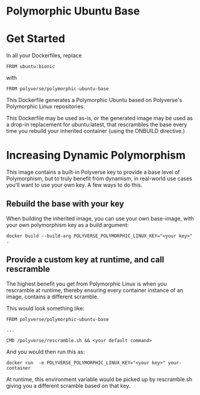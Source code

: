 Polymorphic Ubuntu Base
========================

# Get Started

In all your Dockerfiles, replace
```
FROM ubuntu:bionic
```

with 
```
FROM polyverse/polymorphic-ubuntu-base
```

This Dockerfile generates a Polymorphic Ubuntu based on Polyverse's Polymorphic Linux repositories.

This Dockerfile may be used as-is, or the generated image may be used as a drop-in replacement for ubuntu:latest, that rescrambles the base every time you rebuild your inherited container (using the ONBUILD directive.)


# Increasing Dynamic Polymorphism

This image contains a built-in Polyverse key to provide a base level of Polymorphism, but to truly benefit from dynamism, in real-world use cases you'll want to use your own key. A few ways to do this.

## Rebuild the base with your key

When building the inherited image, you can use your own base-image, with your own polymorphism key as a build argument:

```
docker build --build-arg POLYVERSE_POLYMORPHIC_LINUX_KEY="<your key>" .
```

## Provide a custom key at runtime, and call rescramble

The highest benefit you get from Polymorphic Linux is when you rescramble at runtime, thereby ensuring every container instance of an image, contains a different scramble.

This would look something like:

```
FROM polyverse/polymorphic-ubuntu-base

...

CMD /polyverse/rescramble.sh && <your default command>
```


And you would then run this as:
```
docker run  -e POLYVERSE_POLYMORPHIC_LINUX_KEY="<your key>" your-container 
```


At runtime, this environment variable would be picked up by rescramble.sh giving you a different scramble based on that key.
